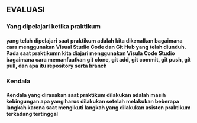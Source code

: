## **EVALUASI**
### Yang dipelajari ketika praktikum
#### yang telah dipelajari saat praktikum adalah kita dikenalkan bagaimana cara menggunakan Visual Studio Code dan Git Hub yang telah diunduh. Pada saat praktikumn kita diajari menggunakan Visula Code Studio bagaimana cara memanfaatkan git clone, git add, git commit, git push, git pull, dan apa itu repository serta branch
### **Kendala**
#### Kendala yang dirasakan saat praktikum dilakukan adalah masih kebingungan apa yang harus dilakukan setelah melakukan beberapa langkah karena saat mengikuti langkah yang dilakukan asisten praktikum terkadang tertinggal 